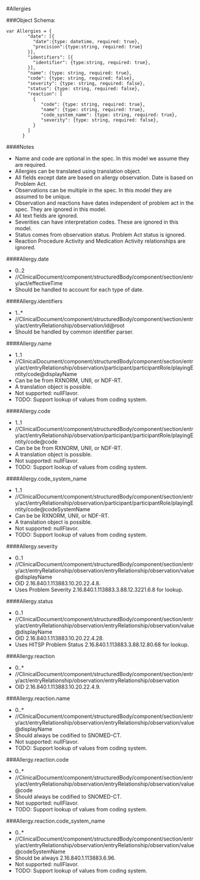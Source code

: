 #Allergies

###Object Schema:
```
var Allergies = {
        "date": [{
          "date":{type: datetime, required: true},
          "precision":{type:string, required: true}
        }],
        "identifiers": [{
          "identifier": {type:string, required: true},
        }],
        "name": {type: string, required: true},
        "code": {type: string, required: false},
        "severity": {type: string, required: false},
        "status": {type: string, required: false},
        "reaction": [
          {
             "code": {type: string, required: true},
             "name": {type: string, required: true},
             "code_system_name": {type: string, required: true},
             "severity": {type: string, required: false},
          }
        ]
      }
```


####Notes
- Name and code are optional in the spec.  In this model we assume they are required.
- Allergies can be translated using translation object.
- All fields except date are based on allergy observation.  Date is based on Problem Act.
- Observations can be multiple in the spec.  In this model they are assumed to be unique.
- Observation and reactions have dates independent of problem act in the spec.  They are ignored in this model.
- All text fields are ignored.
- Severities can have interpretation codes.  These are ignored in this model.
- Status comes from observation status.  Problem Act status is ignored.
- Reaction Procedure Activity and Medication Activity relationships are ignored.


####Allergy.date
- 0..2
- //ClinicalDocument/component/structuredBody/component/section/entry/act/effectiveTime
- Should be handled to account for each type of date.

####Allergy.identifiers
- 1..*
- //ClinicalDocument/component/structuredBody/component/section/entry/act/entryRelationship/observation/id@root
- Should be handled by common identifier parser.

####Allergy.name
- 1..1
- //ClinicalDocument/component/structuredBody/component/section/entry/act/entryRelationship/observation/participant/participantRole/playingEntity/code@displayName
- Can be be from RXNORM, UNII, or NDF-RT.
- A translation object is possible.
- Not supported: nullFlavor.
- TODO:  Support lookup of values from coding system.

####Allergy.code
- 1..1
- //ClinicalDocument/component/structuredBody/component/section/entry/act/entryRelationship/observation/participant/participantRole/playingEntity/code@code
- Can be be from RXNORM, UNII, or NDF-RT.
- A translation object is possible.
- Not supported: nullFlavor.
- TODO:  Support lookup of values from coding system.

####Allergy.code_system_name
- 1..1
- //ClinicalDocument/component/structuredBody/component/section/entry/act/entryRelationship/observation/participant/participantRole/playingEntity/code@codeSystemName
- Can be be RXNORM, UNII, or NDF-RT.
- A translation object is possible.
- Not supported: nullFlavor.
- TODO:  Support lookup of values from coding system.

####Allergy.severity
- 0..1
- //ClinicalDocument/component/structuredBody/component/section/entry/act/entryRelationship/observation/entryRelationship/observation/value@displayName
- OID 2.16.840.1.113883.10.20.22.4.8.
- Uses Problem Severity 2.16.840.1.113883.3.88.12.3221.6.8 for lookup.

####Allergy.status
- 0..1
- //ClinicalDocument/component/structuredBody/component/section/entry/act/entryRelationship/observation/entryRelationship/observation/value@displayName
- OID 2.16.840.1.113883.10.20.22.4.28.
- Uses HITSP Problem Status 2.16.840.1.113883.3.88.12.80.68 for lookup.

###Allergy.reaction
- 0..*
- //ClinicalDocument/component/structuredBody/component/section/entry/act/entryRelationship/observation/entryRelationship/observation
- OID 2.16.840.1.113883.10.20.22.4.9.

###Allergy.reaction.name
- 0..*
- //ClinicalDocument/component/structuredBody/component/section/entry/act/entryRelationship/observation/entryRelationship/observation/value@displayName
- Should always be codified to SNOMED-CT.
- Not supported: nullFlavor.
- TODO:  Support lookup of values from coding system.

###Allergy.reaction.code
- 0..*
- //ClinicalDocument/component/structuredBody/component/section/entry/act/entryRelationship/observation/entryRelationship/observation/value@code
- Should always be codified to SNOMED-CT.
- Not supported: nullFlavor.
- TODO:  Support lookup of values from coding system.

###Allergy.reaction.code_system_name
- 0..*
- //ClinicalDocument/component/structuredBody/component/section/entry/act/entryRelationship/observation/entryRelationship/observation/value@codeSystemName
- Should be always 2.16.840.1.113883.6.96.
- Not supported: nullFlavor.
- TODO:  Support lookup of values from coding system.

